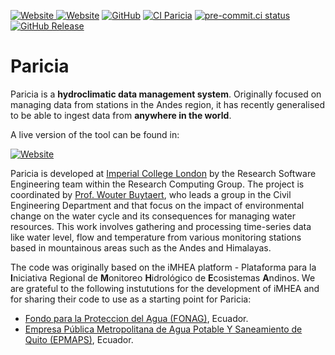 <!-- markdownlint-disable MD041 -->
[![Website](https://img.shields.io/website?url=https%3A%2F%2Fimperialcollegelondon.github.io%2Fparicia%2F&label=Docs)
](https://imperialcollegelondon.github.io/paricia/)
[![Website](https://img.shields.io/website?url=https%3A%2F%2Fdata.riverflow.io%2F&label=Paricia%20Live)](https://data.riverflow.io/)
[![GitHub](https://img.shields.io/github/license/ImperialCollegeLondon/paricia)](https://raw.githubusercontent.com/ImperialCollegeLondon/paricia/develop/LICENSE)
[![CI Paricia](https://github.com/ImperialCollegeLondon/paricia/actions/workflows/ci.yml/badge.svg)](https://github.com/ImperialCollegeLondon/paricia/actions/workflows/ci.yml)
[![pre-commit.ci status](https://results.pre-commit.ci/badge/github/ImperialCollegeLondon/paricia/develop.svg)](https://results.pre-commit.ci/latest/github/ImperialCollegeLondon/paricia/develop)
[![GitHub Release](https://img.shields.io/github/v/release/imperialcollegelondon/paricia)](https://github.com/ImperialCollegeLondon/paricia/releases)

# Paricia

Paricia is a **hydroclimatic data management system**. Originally focused on managing data from stations in the Andes region, it has recently generalised to be able to ingest data from **anywhere in the world**.

A live version of the tool can be found in:

[![Website](https://img.shields.io/website?url=https%3A%2F%2Fdata.riverflow.io%2F&label=Access%20Paricia)](https://data.riverflow.io/)

Paricia is developed at [Imperial College London](https://www.imperial.ac.uk/) by the Research Software Engineering team within the Research Computing Group. The project is coordinated by [Prof. Wouter Buytaert](https://www.imperial.ac.uk/people/w.buytaert), who leads a group in the Civil Engineering Department and that focus on the impact of environmental change on the water cycle and its consequences for managing water resources. This work involves gathering and processing time-series data like water level, flow and temperature from various monitoring stations based in mountainous areas such as the Andes and Himalayas.

The code was originally based on the iMHEA platform - Plataforma para la **I**niciativa Regional de **M**onitoreo **H**idrológico de **E**cosistemas **A**ndinos. We are grateful to the following instututions for the development of iMHEA and for sharing their code to use as a starting point for Paricia:

- [Fondo para la Proteccion del Agua (FONAG)](https://www.fonag.org.ec/web/), Ecuador.
- [Empresa Pública Metropolitana de Agua Potable Y Saneamiento de Quito (EPMAPS)](https://www.aguaquito.gob.ec/home/), Ecuador.
